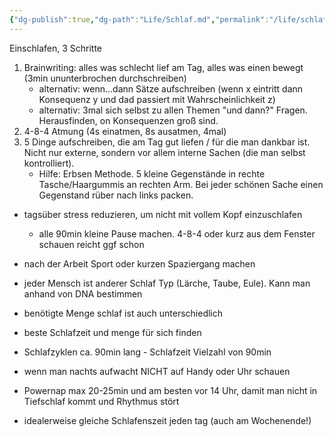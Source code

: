 ```yaml
---
{"dg-publish":true,"dg-path":"Life/Schlaf.md","permalink":"/life/schlaf/","tags":["knowledge-base","german"],"created":"2024-11-06T17:27:23.437+01:00","updated":"2025-05-24T12:50:41.149+02:00"}
---
```


Einschlafen, 3 Schritte 
1. Brainwriting: alles was schlecht lief am Tag, alles was einen bewegt (3min ununterbrochen durchschreiben)
	- alternativ: wenn...dann Sätze aufschreiben (wenn x eintritt dann Konsequenz y und dad passiert mit Wahrscheinlichkeit z)
	- alternativ: 3mal sich selbst zu allen Themen "und dann?" Fragen. Herausfinden, on Konsequenzen groß sind.
1. 4-8-4 Atmung (4s einatmen, 8s ausatmen, 4mal)
2. 5 Dinge aufschreiben, die am Tag gut liefen / für die man dankbar ist. Nicht nur externe, sondern vor allem interne Sachen (die man selbst kontrolliert).
	- Hilfe: Erbsen Methode. 5 kleine Gegenstände in rechte Tasche/Haargummis an rechten Arm. Bei jeder schönen Sache einen Gegenstand rüber nach links packen.

- tagsüber stress reduzieren, um nicht mit vollem Kopf einzuschlafen 
	- alle 90min kleine Pause machen. 4-8-4 oder kurz aus dem Fenster schauen reicht ggf schon 
- nach der Arbeit Sport oder kurzen Spaziergang machen

- jeder Mensch ist anderer Schlaf Typ (Lärche, Taube, Eule). Kann man anhand von DNA bestimmen 
- benötigte Menge schlaf ist auch unterschiedlich
- beste Schlafzeit und menge für sich finden
- Schlafzyklen ca. 90min lang - Schlafzeit Vielzahl von 90min
- wenn man nachts aufwacht NICHT auf Handy oder Uhr schauen
- Powernap max 20-25min und am besten vor 14 Uhr, damit man nicht in Tiefschlaf kommt und Rhythmus stört 
- idealerweise gleiche Schlafenszeit jeden tag (auch am Wochenende!)